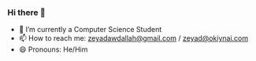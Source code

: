 ### Hi there 👋
- 🌱 I’m currently a Computer Science Student
- 📫 How to reach me: zeyadawdallah@gmail.com / zeyad@okiynai.com
- 😄 Pronouns: He/Him
